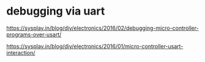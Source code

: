 debugging via uart
==================


https://sysplay.in/blog/diy/electronics/2016/02/debugging-micro-controller-programs-over-usart/

https://sysplay.in/blog/diy/electronics/2016/01/micro-controller-usart-interaction/
